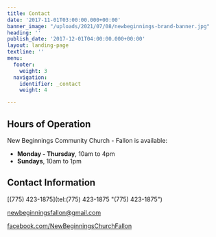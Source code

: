 ```yaml
---
title: Contact
date: '2017-11-01T03:00:00.000+00:00'
banner_image: "/uploads/2021/07/08/newbeginnings-brand-banner.jpg"
heading: ''
publish_date: '2017-12-01T04:00:00.000+00:00'
layout: landing-page
textline: ''
menu:
  footer:
    weight: 3
  navigation:
    identifier: _contact
    weight: 4

---
```

## Hours of Operation

New Beginnings Community Church - Fallon is available:

* **Monday - Thursday**, 10am to 4pm
* **Sundays**, 10am to 1pm

## Contact Information

[(775) 423-1875](tel:(775) 423-1875 "(775) 423-1875")

[newbeginningsfallon@gmail.com](mailto:newbeginningsfallon@gmail.com "newbeginningsfallon@gmail.com")

[facebook.com/NewBeginningsChurchFallon](https://facebook.com/NewBeginningsChurchFallon "facebook.com/NewBeginningsChurchFallon")